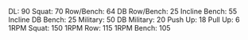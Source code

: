 DL: 90
 Squat: 70
 Row/Bench: 64
 DB Row/Bench: 25
 Incline Bench: 55
 Incline DB Bench: 25
 Military: 50
 DB Military: 20
 Push Up: 18
 Pull Up: 6
 1RPM Squat: 150
 1RPM Row: 115
 1RPM Bench: 105
